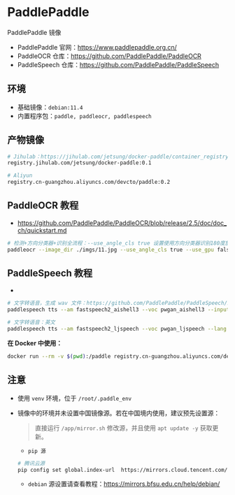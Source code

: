 # PaddlePaddle
PaddlePaddle 镜像   
- PaddlePaddle 官网：https://www.paddlepaddle.org.cn/
- PaddleOCR 仓库：https://github.com/PaddlePaddle/PaddleOCR
- PaddleSpeech 仓库：https://github.com/PaddlePaddle/PaddleSpeech

## 环境
- 基础镜像：`debian:11.4`
- 内置程序包：`paddle, paddleocr, paddlespeech`

## 产物镜像
```bash
# Jihulab：https://jihulab.com/jetsung/docker-paddle/container_registry/
registry.jihulab.com/jetsung/docker-paddle:0.1

# Aliyun
registry.cn-guangzhou.aliyuncs.com/devcto/paddle:0.2
```

## PaddleOCR 教程
- https://github.com/PaddlePaddle/PaddleOCR/blob/release/2.5/doc/doc_ch/quickstart.md
```bash
# 检测+方向分类器+识别全流程：--use_angle_cls true 设置使用方向分类器识别180度旋转文字，--use_gpu false 设置不使用GPU
paddleocr --image_dir ./imgs/11.jpg --use_angle_cls true --use_gpu false
```

## PaddleSpeech 教程
- 
```bash
# 文字转语音，生成 wav 文件：https://github.com/PaddlePaddle/PaddleSpeech/issues/1620
paddlespeech tts --am fastspeech2_aishell3 --voc pwgan_aishell3 --input "你好，欢迎使用百度飞桨深度学习框架！" --spk_id 167

# 文字转语音：英文
paddlespeech tts --am fastspeech2_ljspeech --voc pwgan_ljspeech --lang en --input "hello world"
```

**在 Docker 中使用：**   
```bash
docker run --rm -v $(pwd):/paddle registry.cn-guangzhou.aliyuncs.com/devcto/paddle:dev /root/.paddle_env/bin/paddlespeech tts --am fastspeech2_aishell3 --voc pwgan_aishell3 --input "你好，欢迎使用百度飞桨深度学习框架！" 
```

## 注意
- 使用 `venv` 环境，位于 `/root/.paddle_env`

- 镜像中的环境并未设置中国镜像源。若在中国境内使用，建议预先设置源：  
  > 直接运行 `/app/mirror.sh` 修改源，并且使用 `apt update -y` 获取更新。
  - `pip 源`
  ```bash
  # 腾讯云源
  pip config set global.index-url  https://mirrors.cloud.tencent.com/pypi/simple  --trusted-host mirrors.cloud.tencent.com
  ```
  - `debian` 源设置请查看教程：https://mirrors.bfsu.edu.cn/help/debian/
